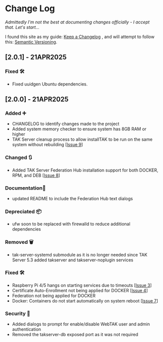 # Change Log
*Admittedly I'm not the best at documenting changes officially - I accept that.  Let's start...*

I found this site as my guide: [Keep a Changelog](https://keepachangelog.com/en/1.1.0/) , and will attempt to follow this: [Semantic Versioning](https://semver.org/).

## [2.0.1] - 21APR2025
### Fixed 🛠️ <!--  bug fixes -->
- Fixed uuidgen Ubuntu dependencies.

## [2.0.0] - 21APR2025
### Added ➕ <!-- new features -->
- CHANGELOG to identify changes made to the project
- Added system memory checker to ensure system has 8GB RAM or higher
- TAK Server cleanup process to allow installTAK to be run on the same system without rebuilding [[Issue 9](https://github.com/myTeckNet/installTAK/issues/9)]
### Changed 🔃 <!-- changes in existing functionality -->
- Added TAK Server Federation Hub installation support for both DOCKER, RPM, and DEB [[Issue 8](https://github.com/myTeckNet/installTAK/issues/8)]
### Documentation📎
- updated README to include the Federation Hub text dialogs
### Depreciated 📦 <!-- soon-to-be removed features -->
- ufw soon to be replaced with firewalld to reduce additional dependencies
### Removed 🗑️ <!-- now removed features -->
- tak-server-systemd submodule as it is no longer needed since TAK Server 5.3 added takserver and takserver-noplugin services
### Fixed 🛠️ <!--  bug fixes -->
- Raspberry Pi 4/5 hangs on starting services due to timeouts [[Issue 3](https://github.com/myTeckNet/installTAK/issues/3)]
- Certificate Auto-Enrollment not being applied for DOCKER [[Issue 4](https://github.com/myTeckNet/installTAK/issues/4)]
- Federation not being applied for DOCKER
- Docker: Containers do not start automatically on system reboot [[Issue 7](https://github.com/myTeckNet/installTAK/issues/7)]
### Security 🔐 <!-- vulnerabilities -->
- Added dialogs to prompt for enable/disable WebTAK user and admin authentication
- Removed the takserver-db exposed port as it was not required